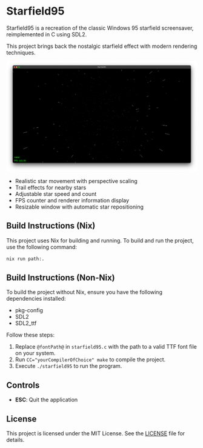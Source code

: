 # Starfield95

Starfield95 is a recreation of the classic Windows 95 starfield screensaver, reimplemented in C using SDL2. 

This project brings back the nostalgic starfield effect with modern rendering techniques.

![Starfield95](img.png)


- Realistic star movement with perspective scaling
- Trail effects for nearby stars
- Adjustable star speed and count
- FPS counter and renderer information display
- Resizable window with automatic star repositioning

## Build Instructions (Nix)

This project uses Nix for building and running. To build and run the project, use the following command:

```bash
nix run path:.
```

## Build Instructions (Non-Nix)

To build the project without Nix, ensure you have the following dependencies installed:
- pkg-config
- SDL2
- SDL2_ttf

Follow these steps:
1. Replace `@fontPath@` in `starfield95.c` with the path to a valid TTF font file on your system.
2. Run `CC="yourCompilerOfChoice" make` to compile the project.
3. Execute `./starfield95` to run the program.

## Controls

- **ESC**: Quit the application

## License

This project is licensed under the MIT License. See the [LICENSE](LICENSE) file for details.
